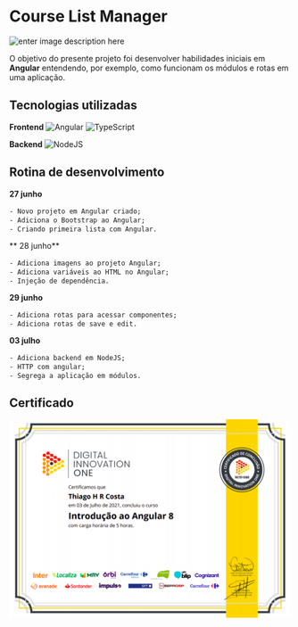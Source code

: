 # Course List Manager
![enter image description here](https://res.cloudinary.com/dloadb2bx/image/upload/v1625337835/angular_riujmx.gif)

O objetivo do presente projeto foi desenvolver habilidades iniciais em **Angular** entendendo, por exemplo, como funcionam os módulos e rotas em uma aplicação.

## Tecnologias utilizadas

**Frontend** 
<img alt="Angular" src="https://img.shields.io/badge/angular-%23DD0031.svg?style=for-the-badge&logo=angular&logoColor=white"/> <img alt="TypeScript" src="https://img.shields.io/badge/typescript-%23007ACC.svg?style=for-the-badge&logo=typescript&logoColor=white"/>


**Backend**
<img alt="NodeJS" src="https://img.shields.io/badge/node.js-%2343853D.svg?style=for-the-badge&logo=node-dot-js&logoColor=white"/>

## Rotina de desenvolvimento

**27 junho**

	- Novo projeto em Angular criado;
	- Adiciona o Bootstrap ao Angular;
	- Criando primeira lista com Angular.

** 28 junho**

	- Adiciona imagens ao projeto Angular;
	- Adiciona variáveis ao HTML no Angular;
	- Injeção de dependência.

**29 junho**

	- Adiciona rotas para acessar componentes;
	- Adiciona rotas de save e edit.

**03 julho**

	- Adiciona backend em NodeJS;
	- HTTP com angular;
	- Segrega a aplicação em módulos.

## Certificado
![enter image description here](https://github.com/thiagohrcosta/SantanderBootcamp/blob/master/000%20-%20Certificados/006%20-%20Introdu%C3%A7%C3%A3o%20ao%20Angular.png?raw=true)